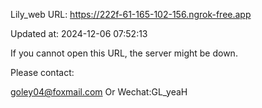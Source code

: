 Lily_web URL: https://222f-61-165-102-156.ngrok-free.app

Updated at: 2024-12-06 07:52:13

If you cannot open this URL, the server might be down.

Please contact: 

goley04@foxmail.com Or Wechat:GL_yeaH